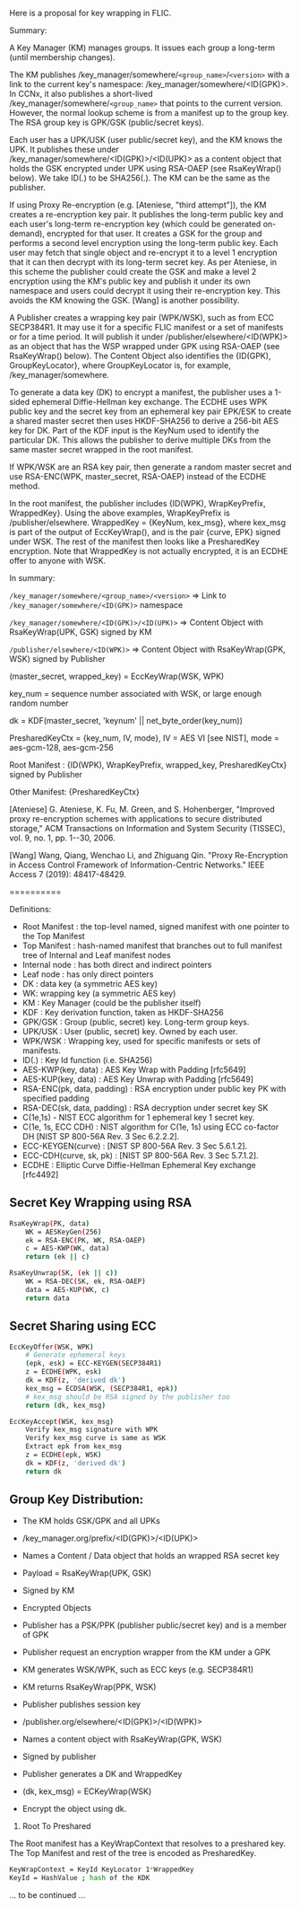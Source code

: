 Here is a proposal for key wrapping in FLIC.

Summary:

A Key Manager (KM) manages groups. It issues each group a long-term (until membership changes).

The KM publishes /key_manager/somewhere/`<group_name>`/`<version>` with a link to the current key's namespace: /key_manager/somewhere/<ID(GPK)>. In CCNx, it also publishes a short-lived /key_manager/somewhere/`<group_name>` that points to the current version. However, the normal lookup scheme is from a manifest up to the group key. The RSA group key is GPK/GSK (public/secret keys).

Each user has a UPK/USK (user public/secret key), and the KM knows the UPK. It publishes these under /key_manager/somewhere/<ID(GPK)>/<ID(UPK)> as a content object that holds the GSK encrypted under UPK using RSA-OAEP (see RsaKeyWrap() below). We take ID(.) to be SHA256(.). The KM can be the same as the publisher.

If using Proxy Re-encryption (e.g. [Ateniese, "third attempt"]), the KM creates a re-encryption key pair. It publishes the long-term public key and each user's long-term re-encryption key (which could be generated on-demand), encrypted for that user. It creates a GSK for the group and performs a second level encryption using the long-term public key. Each user may fetch that single object and re-encrypt it to a level 1 encryption that it can then decrypt with its long-term secret key. As per Ateniese, in this scheme the publisher could create the GSK and make a level 2 encryption using the KM's public key and publish it under its own namespace and users could decrypt it using their re-encryption key. This avoids the KM knowing the GSK. [Wang] is another possibility.

A Publisher creates a wrapping key pair (WPK/WSK), such as from ECC SECP384R1. It may use it for a specific FLIC manifest or a set of manifests or for a time period. It will publish it under /publisher/elsewhere/<ID(WPK)> as an object that has the WSP wrapped under GPK using RSA-OAEP (see RsaKeyWrap() below). The Content Object also identifies the {ID(GPK), GroupKeyLocator}, where GroupKeyLocator is, for example, /key_manager/somewhere.

To generate a data key (DK) to encrypt a manifest, the publisher uses a 1-sided ephemeral Diffie-Hellman key exchange. The ECDHE uses WPK public key and the secret key from an ephemeral key pair EPK/ESK to create a shared master secret then uses HKDF-SHA256 to derive a 256-bit AES key for DK. Part of the KDF input is the KeyNum used to identify the particular DK. This allows the publisher to derive multiple DKs from the same master secret wrapped in the root manifest.

If WPK/WSK are an RSA key pair, then generate a random master secret and use RSA-ENC(WPK, master_secret, RSA-OAEP) instead of the ECDHE method.

In the root manifest, the publisher includes {ID(WPK), WrapKeyPrefix, WrappedKey}. Using the above examples, WrapKeyPrefix is /publisher/elsewhere. WrappedKey = {KeyNum, kex_msg}, where kex_msg is part of the output of EccKeyWrap(), and is the pair {curve, EPK} signed under WSK. The rest of the manifest then looks like a PresharedKey encryption. Note that WrappedKey is not actually encrypted, it is an ECDHE offer to anyone with WSK.

In summary:

`/key_manager/somewhere/<group_name>/<version>` => Link to `/key_manager/somewhere/<ID(GPK)>` namespace

`/key_manager/somewhere/<ID(GPK)>/<ID(UPK)>` => Content Object with RsaKeyWrap(UPK, GSK) signed by KM

`/publisher/elsewhere/<ID(WPK)>` => Content Object with RsaKeyWrap(GPK, WSK) signed by Publisher

(master_secret, wrapped_key) = EccKeyWrap(WSK, WPK)

key_num = sequence number associated with WSK, or large enough random number

dk = KDF(master_secret, 'keynum' || net_byte_order(key_num))

PresharedKeyCtx = {key_num, IV, mode}, IV = AES VI [see NIST], mode = aes-gcm-128, aes-gcm-256

Root Manifest : {ID(WPK), WrapKeyPrefix, wrapped_key, PresharedKeyCtx} signed by Publisher

Other Manifest: {PresharedKeyCtx}

[Ateniese] G. Ateniese, K. Fu, M. Green, and S. Hohenberger, "Improved proxy re-encryption schemes with applications to secure distributed storage," ACM Transactions on Information and System Security (TISSEC), vol. 9, no. 1, pp. 1--30, 2006.

[Wang] Wang, Qiang, Wenchao Li, and Zhiguang Qin. "Proxy Re-Encryption in Access Control Framework of Information-Centric Networks." IEEE Access 7 (2019): 48417-48429.

==========

Definitions:

-   Root Manifest : the top-level named, signed manifest with one pointer to the Top Manifest
-   Top Manifest : hash-named manifest that branches out to full manifest tree of Internal and Leaf manifest nodes
-   Internal node : has both direct and indirect pointers
-   Leaf node : has only direct pointers
-   DK : data key (a symmetric AES key)
-   WK: wrapping key (a symmetric AES key)
-   KM : Key Manager (could be the publisher itself)
-   KDF : Key derivation function, taken as HKDF-SHA256
-   GPK/GSK : Group (public, secret) key. Long-term group keys.
-   UPK/USK : User (public, secret) key. Owned by each user.
-   WPK/WSK : Wrapping key, used for specific manifests or sets of manifests.
-   ID(.) : Key Id function (i.e. SHA256)
-   AES-KWP(key, data) : AES Key Wrap with Padding [rfc5649]
-   AES-KUP(key, data) : AES Key Unwrap with Padding [rfc5649]
-   RSA-ENC(pk, data, padding) : RSA encryption under public key PK with specified padding
-   RSA-DEC(sk, data, padding) : RSA decryption under secret key SK
-   C(1e,1s) - NIST ECC algorithm for 1 ephemeral key 1 secret key.
-   C(1e, 1s, ECC CDH) : NIST algorithm for C(1e, 1s) using ECC co-factor DH [NIST SP 800-56A Rev. 3 Sec 6.2.2.2].
-   ECC-KEYGEN(curve) : [NIST SP 800-56A Rev. 3 Sec 5.6.1.2].
-   ECC-CDH(curve, sk, pk) : [NIST SP 800-56A Rev. 3 Sec 5.7.1.2].
-   ECDHE : Elliptic Curve Diffie-Hellman Ephemeral Key exchange [rfc4492]

## Secret Key Wrapping using RSA

```bash
RsaKeyWrap(PK, data)
	WK = AESKeyGen(256)
	ek = RSA-ENC(PK, WK, RSA-OAEP)
	c = AES-KWP(WK, data)
	return (ek || c)
```

```bash
RsaKeyUnwrap(SK, (ek || c))
	WK = RSA-DEC(SK, ek, RSA-OAEP)
	data = AES-KUP(WK, c)
	return data
```

## Secret Sharing using ECC

```bash
EccKeyOffer(WSK, WPK)
	# Generate ephemeral keys
	(epk, esk) = ECC-KEYGEN(SECP384R1)
	z = ECDHE(WPK, esk)
	dk = KDF(z, 'derived dk')
	kex_msg = ECDSA(WSK, (SECP384R1, epk))
	# kex_msg should be RSA signed by the publisher too
	return (dk, kex_msg)
```

```bash
EccKeyAccept(WSK, kex_msg)
	Verify kex_msg signature with WPK
	Verify kex_msg curve is same as WSK
	Extract epk from kex_msg
	z = ECDHE(epk, WSK)
	dk = KDF(z, 'derived dk')
	return dk
```

## Group Key Distribution:

-   The KM holds GSK/GPK and all UPKs
-   /key_manager.org/prefix/<ID(GPK)>/<ID(UPK)>

-   Names a Content / Data object that holds an wrapped RSA secret key
-   Payload = RsaKeyWrap(UPK, GSK)
-   Signed by KM

-   Encrypted Objects

-   Publisher has a PSK/PPK (publisher public/secret key) and is a member of GPK
-   Publisher request an encryption wrapper from the KM under a GPK
-   KM generates WSK/WPK, such as ECC keys (e.g. SECP384R1)
-   KM returns RsaKeyWrap(PPK, WSK)
-   Publisher publishes session key

-   /publisher.org/elsewhere/<ID(GPK)>/<ID(WPK)>

-   Names a content object with RsaKeyWrap(GPK, WSK)
-   Signed by publisher

-   Publisher generates a DK and WrappedKey

-   (dk, kex_msg) = ECKeyWrap(WSK)

-   Encrypt the object using dk.

1) Root To Preshared

The Root manifest has a KeyWrapContext that resolves to a preshared key. The Top Manifest and rest of the tree is encoded as PresharedKey.

``` bash
KeyWrapContext = KeyId KeyLocator 1*WrappedKey
KeyId = HashValue ; hash of the KDK
```

... to be continued ...


